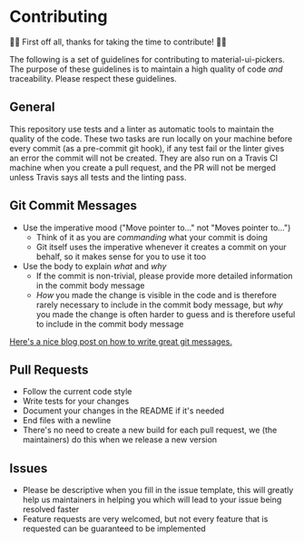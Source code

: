 # Contributing
:raised_hands::tada: First off all, thanks for taking the time to contribute! :tada::raised_hands:

The following is a set of guidelines for contributing to material-ui-pickers. The purpose of these 
guidelines is to maintain a high quality of code *and* traceability. Please respect these 
guidelines.

## General
This repository use tests and a linter as automatic tools to maintain the quality of the code. 
These two tasks are run locally on your machine before every commit (as a pre-commit git hook), 
if any test fail or the linter gives an error the commit will not be created. They are also run on 
a Travis CI machine when you create a pull request, and the PR will not be merged unless Travis 
says all tests and the linting pass.

## Git Commit Messages
* Use the imperative mood ("Move pointer to..." not "Moves pointer to...")
  * Think of it as you are *commanding* what your commit is doing
  * Git itself uses the imperative whenever it creates a commit on your behalf, so it makes sense 
   for you to use it too
* Use the body to explain *what* and *why*
  * If the commit is non-trivial, please provide more detailed information in the commit body 
   message
  * *How* you made the change is visible in the code and is therefore rarely necessary to include 
   in the commit body message, but *why* you made the change is often harder to guess and is 
   therefore useful to include in the commit body message

[Here's a nice blog post on how to write great git messages.](http://chris.beams.io/posts/git-commit/)

## Pull Requests
* Follow the current code style
* Write tests for your changes
* Document your changes in the README if it's needed
* End files with a newline
* There's no need to create a new build for each pull request, we (the maintainers) do this when we
 release a new version

## Issues
* Please be descriptive when you fill in the issue template, this will greatly help us maintainers
 in helping you which will lead to your issue being resolved faster
* Feature requests are very welcomed, but not every feature that is requested can be guaranteed 
 to be implemented

